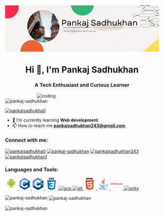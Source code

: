 ![logo](https://github.com/PANKAJ-SADHUKHAN/PANKAJ-SADHUKHAN/blob/main/github%20cover%20page.png)
<h1 align="center">Hi 👋, I'm Pankaj Sadhukhan</h1>
<h3 align="center">A Tech Enthusiast and Curious Learner</h3>
<img align="right" alt="coding" width="400" src="https://raw.githubusercontent.com/gist/ManulMax/2d20af60d709805c55fd784ca7cba4b9/raw/bcfeac7604f674ace63623106eb8bb8471d844a6/github.gif">


<p align="left"> <img src="https://komarev.com/ghpvc/?username=pankaj-sadhukhan&label=Profile%20views&color=0e75b6&style=flat" alt="pankaj-sadhukhan" /> </p>

<p align="left"> <a href="https://twitter.com/pankajsadhukha0" target="blank"><img src="https://img.shields.io/twitter/follow/pankajsadhukha0?logo=twitter&style=for-the-badge" alt="pankajsadhukha0" /></a> </p>

- 🌱 I’m currently learning **Web development**
- 📫 How to reach me **pankajsadhukhan243@gmail.com**

<h3 align="left">Connect with me:</h3>
<p align="left">
<a href="https://twitter.com/pankajsadhukha0" target="blank"><img align="center" src="https://raw.githubusercontent.com/rahuldkjain/github-profile-readme-generator/master/src/images/icons/Social/twitter.svg" alt="pankajsadhukha0" height="30" width="40" /></a>
<a href="https://linkedin.com/in/pankaj-sadhukhan" target="blank"><img align="center" src="https://raw.githubusercontent.com/rahuldkjain/github-profile-readme-generator/master/src/images/icons/Social/linked-in-alt.svg" alt="pankaj-sadhukhan" height="30" width="40" /></a>
<a href="https://instagram.com/pankajsadhukhan243" target="blank"><img align="center" src="https://raw.githubusercontent.com/rahuldkjain/github-profile-readme-generator/master/src/images/icons/Social/instagram.svg" alt="pankajsadhukhan243" height="30" width="40" /></a>
<a href="https://www.hackerrank.com/pankajsadhukhan1" target="blank"><img align="center" src="https://raw.githubusercontent.com/rahuldkjain/github-profile-readme-generator/master/src/images/icons/Social/hackerrank.svg" alt="pankajsadhukhan1" height="30" width="40" /></a>
</p>

<h3 align="left">Languages and Tools:</h3>
<p align="left"> <a href="https://developer.android.com" target="_blank" rel="noreferrer"> <img src="https://raw.githubusercontent.com/devicons/devicon/master/icons/android/android-original-wordmark.svg" alt="android" width="40" height="40"/> </a> <a href="https://www.cprogramming.com/" target="_blank" rel="noreferrer"> <img src="https://raw.githubusercontent.com/devicons/devicon/master/icons/c/c-original.svg" alt="c" width="40" height="40"/> </a> <a href="https://www.w3schools.com/cpp/" target="_blank" rel="noreferrer"> <img src="https://raw.githubusercontent.com/devicons/devicon/master/icons/cplusplus/cplusplus-original.svg" alt="cplusplus" width="40" height="40"/> </a> <a href="https://www.w3schools.com/css/" target="_blank" rel="noreferrer"> <img src="https://raw.githubusercontent.com/devicons/devicon/master/icons/css3/css3-original-wordmark.svg" alt="css3" width="40" height="40"/> </a> <a href="https://cloud.google.com" target="_blank" rel="noreferrer"> <img src="https://www.vectorlogo.zone/logos/google_cloud/google_cloud-icon.svg" alt="gcp" width="40" height="40"/> </a> <a href="https://git-scm.com/" target="_blank" rel="noreferrer"> <img src="https://www.vectorlogo.zone/logos/git-scm/git-scm-icon.svg" alt="git" width="40" height="40"/> </a> <a href="https://www.w3.org/html/" target="_blank" rel="noreferrer"> <img src="https://raw.githubusercontent.com/devicons/devicon/master/icons/html5/html5-original-wordmark.svg" alt="html5" width="40" height="40"/> </a> <a href="https://www.java.com" target="_blank" rel="noreferrer"> <img src="https://raw.githubusercontent.com/devicons/devicon/master/icons/java/java-original.svg" alt="java" width="40" height="40"/> </a> <a href="https://www.oracle.com/" target="_blank" rel="noreferrer"> <img src="https://raw.githubusercontent.com/devicons/devicon/master/icons/oracle/oracle-original.svg" alt="oracle" width="40" height="40"/> </a> <a href="https://unity.com/" target="_blank" rel="noreferrer"> <img src="https://www.vectorlogo.zone/logos/unity3d/unity3d-icon.svg" alt="unity" width="40" height="40"/> </a> </p>

<p><img align="left" src="https://github-readme-stats.vercel.app/api/top-langs?username=pankaj-sadhukhan&show_icons=true&locale=en&layout=compact" alt="pankaj-sadhukhan" /></p>

<p>&nbsp;<img align="center" src="https://github-readme-stats.vercel.app/api?username=pankaj-sadhukhan&show_icons=true&locale=en" alt="pankaj-sadhukhan" /></p>

<p><img align="center" src="https://github-readme-streak-stats.herokuapp.com/?user=pankaj-sadhukhan&" alt="pankaj-sadhukhan" /></p>

